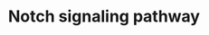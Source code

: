 ---
annotations:
- id: PW:0000204
  parent: signaling pathway
  type: Pathway Ontology
  value: Notch signaling pathway
authors:
- 169.230.77.174
- MaintBot
- Thomas
- Mushtong
- Ddigles
- Khanspers
- L Dupuis
- Eweitz
citedin:
- link: PMC3650681
description: The Notch signaling pathway is an evolutionarily conserved, intercellular
  signaling mechanism essential for proper embryonic development in all metazoan organisms
  in the Animal kingdom. The Notch proteins (Notch1-Notch4 in vertebrates) are single-pass
  receptors that are activated by the Delta (or Delta-like) and Jagged/Serrate families
  of membrane-bound ligands. They are transported to the plasma membrane as cleaved,
  but otherwise intact polypeptides. Interaction with ligand leads to two additional
  proteolytic cleavages that liberate the Notch intracellular domain (NICD) from the
  plasma membrane. The NICD translocates to the nucleus, where it forms a complex
  with the DNA binding protein CSL, displacing a histone deacetylase (HDAc)-co-repressor
  (CoR) complex from CSL. Components of an activation complex, such as MAML1 and histone
  acetyltransferases (HATs), are recruited to the NICD-CSL complex, leading to the
  transcriptional activation of Notch target genes.
last-edited: 2021-05-16
organisms:
- Rattus norvegicus
redirect_from:
- /index.php/Pathway:WP517
- /instance/WP517
- /instance/WP517_rr116994
revision: r116994
schema-jsonld:
- '@context': https://schema.org/
  '@id': https://wikipathways.github.io/pathways/WP517.html
  '@type': Dataset
  creator:
    '@type': Organization
    name: WikiPathways
  description: The Notch signaling pathway is an evolutionarily conserved, intercellular
    signaling mechanism essential for proper embryonic development in all metazoan
    organisms in the Animal kingdom. The Notch proteins (Notch1-Notch4 in vertebrates)
    are single-pass receptors that are activated by the Delta (or Delta-like) and
    Jagged/Serrate families of membrane-bound ligands. They are transported to the
    plasma membrane as cleaved, but otherwise intact polypeptides. Interaction with
    ligand leads to two additional proteolytic cleavages that liberate the Notch intracellular
    domain (NICD) from the plasma membrane. The NICD translocates to the nucleus,
    where it forms a complex with the DNA binding protein CSL, displacing a histone
    deacetylase (HDAc)-co-repressor (CoR) complex from CSL. Components of an activation
    complex, such as MAML1 and histone acetyltransferases (HATs), are recruited to
    the NICD-CSL complex, leading to the transcriptional activation of Notch target
    genes.
  keywords:
  - APH1B
  - Adam17
  - Aph1a
  - Crebbp
  - Ctbp1
  - Ctbp2
  - DVL1
  - Dll1
  - Dll3
  - Dtx4
  - Dvl2
  - HDAC1
  - HDAC2
  - Hes1
  - Hes5
  - Inpp5k
  - Jag1
  - Jag2
  - Kcnj5
  - LOC688965
  - Lfng
  - Mfng
  - NM_001108334.1
  - NOTC1_RAT
  - NP_001100467.1
  - NP_001100520.1
  - NP_001100551.1
  - NP_001101145.1
  - NP_001101230.1
  - NP_001102074.1
  - NP_001102523.1
  - Ncstn
  - Notch2
  - Notch3
  - Notch4
  - Numbl
  - PSEN2
  - PTCRA
  - Pcaf
  - Psen1
  - Q2LC87_RAT
  - RFNG
  - RGD1566181_predicted
  - Tnf
  license: CC0
  name: Notch signaling pathway
seo: CreativeWork
title: Notch signaling pathway
wpid: WP517
---
